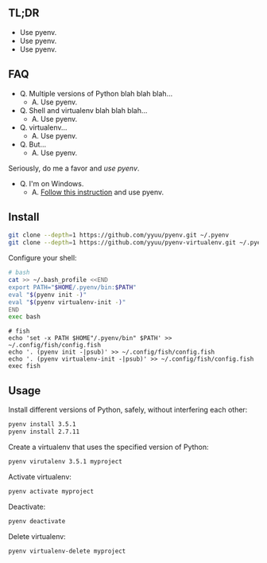 ## TL;DR

- Use pyenv.
- Use pyenv.
- Use pyenv.

## FAQ

- Q. Multiple versions of Python blah blah blah...
    - A. Use pyenv.
- Q. Shell and virtualenv blah blah blah...
    - A. Use pyenv.
- Q. virtualenv...
    - A. Use pyenv.
- Q. But...
    - A. Use pyenv.

Seriously, do me a favor and _use pyenv_.

- Q. I'm on Windows.
    - A. [Follow this instruction](https://wiki.archlinux.org/index.php/Installation_guide) and use pyenv.

## Install

```sh
git clone --depth=1 https://github.com/yyuu/pyenv.git ~/.pyenv
git clone --depth=1 https://github.com/yyuu/pyenv-virtualenv.git ~/.pyenv/plugins/pyenv-virtualenv
```

Configure your shell:

```bash
# bash
cat >> ~/.bash_profile <<END
export PATH="$HOME/.pyenv/bin:$PATH"
eval "$(pyenv init -)"
eval "$(pyenv virtualenv-init -)"
END
exec bash
```

```fish
# fish
echo 'set -x PATH $HOME"/.pyenv/bin" $PATH' >> ~/.config/fish/config.fish
echo '. (pyenv init -|psub)' >> ~/.config/fish/config.fish
echo '. (pyenv virtualenv-init -|psub)' >> ~/.config/fish/config.fish
exec fish
```

## Usage

Install different versions of Python, safely, without interfering each other:

```sh
pyenv install 3.5.1
pyenv install 2.7.11
```

Create a virtualenv that uses the specified version of Python:

```sh
pyenv virutalenv 3.5.1 myproject
```

Activate virtualenv:

```sh
pyenv activate myproject
```

Deactivate:

```sh
pyenv deactivate
```

Delete virtualenv:

```sh
pyenv virtualenv-delete myproject
```
